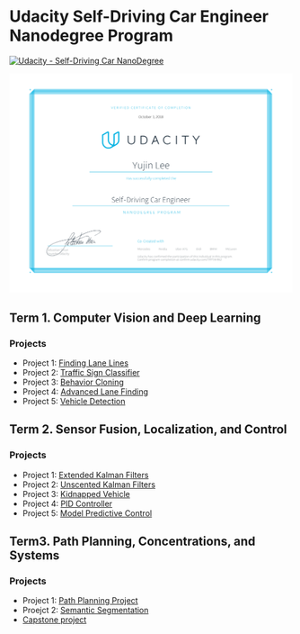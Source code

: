 # Udacity Self-Driving Car Engineer Nanodegree Program
[![Udacity - Self-Driving Car NanoDegree](https://s3.amazonaws.com/udacity-sdc/github/shield-carnd.svg)](http://www.udacity.com/drive)

[//]: # (Image References)

[result]: ./carnd-certificate.svg "Certificate"

![alt text][result]

## Term 1. Computer Vision and Deep Learning
### Projects
- Project 1: [Finding Lane Lines](https://github.com/idujin/CarND-LaneLines-P1/)
- Project 2: [Traffic Sign Classifier](https://github.com/idujin/CarND-Traffic-Sign-Classifier-Project/)
- Project 3: [Behavior Cloning](https://github.com/idujin/CarND-Behavioral-Cloning-P3/)
- Project 4: [Advanced Lane Finding](https://github.com/idujin/CarND-Advanced-Lane-Lines/)
- Project 5: [Vehicle Detection](https://github.com/idujin/CarND-Vehicle-Detection/)

## Term 2. Sensor Fusion, Localization, and Control
### Projects
- Project 1: [Extended Kalman Filters](https://github.com/idujin/CarND-Extended-Kalman-Filter-Project/)
- Project 2: [Unscented Kalman Filters](https://github.com/idujin/CarND-Unscented-Kalman-Filter-Project)
- Project 3: [Kidnapped Vehicle](https://github.com/idujin/CarND-Kidnapped-Vehicle-Project/)
- Project 4: [PID Controller](https://github.com/idujin/CarND-PID-Control-Project/)
- Project 5: [Model Predictive Control](https://github.com/idujin/CarND-MPC-Project)

## Term3. Path Planning, Concentrations, and Systems
### Projects
- Project 1: [Path Planning Project](https://github.com/idujin/CarND-Path-Planning-Project)
- Proejct 2: [Semantic Segmentation](https://github.com/idujin/CarND-Semantic-Segmentation)
- [Capstone project](https://github.com/idujin/CarND-Capstone)